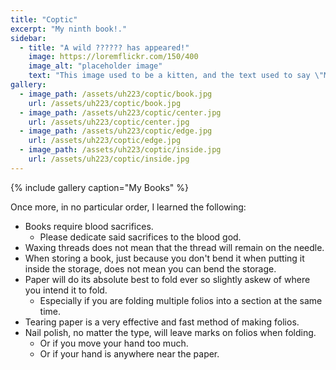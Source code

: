 ```yaml
---
title: "Coptic"
excerpt: "My ninth book!."
sidebar:
  - title: "A wild ?????? has appeared!"
    image: https://loremflickr.com/150/400
    image_alt: "placeholder image"
    text: "This image used to be a kitten, and the text used to say \"Meow\", but then the kitten-generator broke. The image still might be a kitten, but it's no longer a guarantee."
gallery:
  - image_path: /assets/uh223/coptic/book.jpg
    url: /assets/uh223/coptic/book.jpg
  - image_path: /assets/uh223/coptic/center.jpg
    url: /assets/uh223/coptic/center.jpg
  - image_path: /assets/uh223/coptic/edge.jpg
    url: /assets/uh223/coptic/edge.jpg
  - image_path: /assets/uh223/coptic/inside.jpg
    url: /assets/uh223/coptic/inside.jpg
---
```


{% include gallery caption="My Books" %}

Once more, in no particular order, I learned the following:

- Books require blood sacrifices.
  - Please dedicate said sacrifices to the blood god.
- Waxing threads does not mean that the thread will remain on the needle.
- When storing a book, just because you don't bend it when putting it inside the storage, does not mean you can bend the storage.
- Paper will do its absolute best to fold ever so slightly askew of where you intend it to fold.
  - Especially if you are folding multiple folios into a section at the same time.
- Tearing paper is a very effective and fast method of making folios.
- Nail polish, no matter the type, will leave marks on folios when folding.
  - Or if you move your hand too much.
  - Or if your hand is anywhere near the paper.
